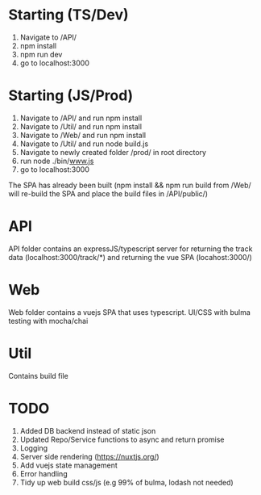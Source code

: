 # Starting (TS/Dev)
1. Navigate to /API/
2. npm install
3. npm run dev
4. go to localhost:3000

# Starting (JS/Prod)
1. Navigate to /API/ and run npm install
2. Navigate to /Util/ and run npm install 
3. Navigate to /Web/ and run npm install 
4. Navigate to /Util/ and run node build.js
5. Navigate to newly created folder /prod/ in root directory
6. run node ./bin/www.js
7. go to localhost:3000

The SPA has already been built (npm install && npm run build from /Web/ will re-build the SPA and place the build files in /API/public/)

# API
API folder contains an expressJS/typescript server for returning the track data (localhost:3000/track/*) and returning the vue SPA (locahost:3000/)

# Web
Web folder contains a vuejs SPA that uses typescript.
UI/CSS with bulma
testing with mocha/chai

# Util
Contains build file

# TODO
1. Added DB backend instead of static json
2. Updated Repo/Service functions to async and return promise<Type>
3. Logging
4. Server side rendering (https://nuxtjs.org/)
5. Add vuejs state management 
6. Error handling
7. Tidy up web build css/js (e.g 99% of bulma, lodash not needed)
